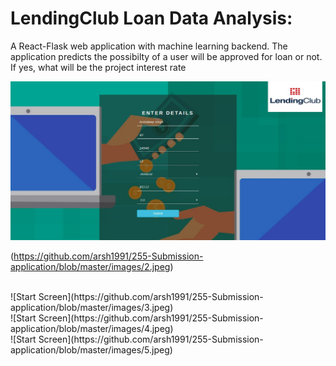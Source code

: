 # LendingClub Loan Data Analysis:
A React-Flask web application with machine learning backend. The application predicts the possibilty of a user will be approved for loan or not. If yes, what will be the project interest rate 

![Start Screen](https://github.com/arsh1991/255-Submission-application/blob/master/images/1.jpeg)


(https://github.com/arsh1991/255-Submission-application/blob/master/images/2.jpeg)


<br>
![Start Screen](https://github.com/arsh1991/255-Submission-application/blob/master/images/3.jpeg)


<br>
![Start Screen](https://github.com/arsh1991/255-Submission-application/blob/master/images/4.jpeg)


<br>
![Start Screen](https://github.com/arsh1991/255-Submission-application/blob/master/images/5.jpeg)
